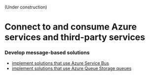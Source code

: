 (Under construction)
# Connect to and consume Azure services and third-party services

### Develop message-based solutions
* [implement solutions that use Azure Service Bus](service_bus/)
* [implement solutions that use Azure Queue Storage queues](service_bus/)

